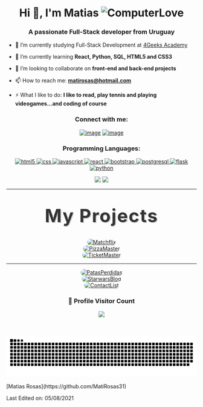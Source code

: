 <h1 align="center">Hi 👋, I'm Matias <img height="40px" alt="ComputerLove" src="https://cdn3.emoji.gg/emojis/97794-computerlove.gif"></h1>
<h3 align="center">A passionate Full-Stack developer from Uruguay </h3>

- 🔭 I’m currently studying Full-Stack Development at <a href="https://4geeks.com/">4Geeks Academy</a>

- 🌱 I’m currently learning **React, Python, SQL, HTML5 and CSS3**

- 👯 I’m looking to collaborate on **front-end and back-end projects**

- 📫 How to reach me: **matirosas@hotmail.com**

- ⚡ What I like to do: **I like to read, play tennis and playing videogames...and coding of course**

<h3 align="center">Connect with me:</h3>
<div align="center">

[![image](https://img.shields.io/badge/LinkedIn-0077B5?style=for-the-badge&logo=linkedin&logoColor=white)](www.linkedin.com/in/matiasrosasmounic)
[![image](https://img.shields.io/badge/Gmail-D14836?style=for-the-badge&logo=email&logoColor=white)](mailto:produtor.matirosas@hotmail.com)
  
</div>

<h3 align="center">Programming Languages:</h3>

<p align="center"> 
  <a href="" target="_blank"> 
    <img src="https://img.shields.io/badge/html5-%23E34F26.svg?style=for-the-badge&logo=html5&logoColor=white" alt="html5"/> 
  </a>
  <a href="" target="_blank"> 
    <img src="https://img.shields.io/badge/css3-%231572B6.svg?style=for-the-badge&logo=css3&logoColor=white" alt="css"/> 
  </a>
  <a href="https://developer.mozilla.org/en-US/docs/Web/JavaScript" target="_blank"> 
    <img src="https://img.shields.io/badge/javascript-%23323330.svg?style=for-the-badge&logo=javascript&logoColor=%23F7DF1E" alt="javascript"/> 
  </a>
  <a href="https://react.dev/" target="_blank"> 
    <img src="https://img.shields.io/badge/react-%2320232a.svg?style=for-the-badge&logo=react&logoColor=%2361DAFB" alt="react"/> 
  </a>
  <a href="https://getbootstrap.com/" target="_blank"> 
    <img src="https://img.shields.io/badge/bootstrap-%238511FA.svg?style=for-the-badge&logo=bootstrap&logoColor=white" alt="bootstrap"/> 
  </a>
  <a href="https://www.postgresql.org/" target="_blank"> 
    <img src="https://img.shields.io/badge/postgres-%23316192.svg?style=for-the-badge&logo=postgresql&logoColor=white" alt="postgresql"/> 
  </a>
  <a href="https://flask.palletsprojects.com/" target="_blank"> 
    <img src="https://img.shields.io/badge/flask-%23000.svg?style=for-the-badge&logo=flask&logoColor=white" alt="flask"/> 
  </a>
  <a href="https://developer.mozilla.org/en-US/docs/Web/JavaScript" target="_blank"> 
    <img src="https://img.shields.io/badge/python-3670A0?style=for-the-badge&logo=python&logoColor=ffdd54" alt="python"/> 
  </a>
</p>

<p align= "center">
  <img height= "150" src="https://github-readme-stats.vercel.app/api?username=MatiRosas31&theme=react&show_icons=true&include_all_commits=true" />
  <img height= "150" src="https://github-readme-stats.vercel.app/api/top-langs/?username=MatiRosas31&theme=react&layout=compact" />
</p>

------
<div align="center">
    <h1 align=center style="text-align: center; font-size: 48px; margin-top: 40px; color: #333; letter-spacing: 2px; text-shadow: 2px 2px #ccc;">My Projects</h1>
  
  <div style="display: grid;">
      <a href="https://example.com/4" target="_blank">
        <img src="https://i.postimg.cc/Fs02ktJL/landing-site-for-Matchflix-with-a-black-background-pink-letters-combining-Netflix-and-Tinder-theme.jpg" alt="Matchflix" style="width: 30%; height: 218px; border-radius: 10px;">
        </a>
       <a href="https://example.com/2" target="_blank">
            <img src="https://i.postimg.cc/9MXJGRRq/initial.jpg" alt="PizzaMaster" style="width: 30%; height: 218px; border-radius: 10px;">
        </a>
        <a href="https://example.com/1" target="_blank">
            <img src="https://i.postimg.cc/vTnpZbfg/ticketmaster-landing-1.jpg" alt="TicketMaster" style="width: 30%; height: 218px; border-radius: 10px;">
        </a>
        <hr/>
        <a href="https://sample-service-name-u4br.onrender.com/" target="_blank">
            <img src="https://i.postimg.cc/Bnb9QHzV/Patas-Perdidas.jpg" alt="PatasPerdidas" style="width: 30%; height: 218px; border-radius: 10px;">
        </a>
        <a href="https://example.com/3" target="_blank">
            <img src="https://i.postimg.cc/P5SBXX1t/starwars.jpg" alt="StarwarsBlog" style="width: 30%; height: 218px; border-radius: 10px;">
        </a>
        <a href="https://example.com/5" target="_blank">
            <img src="https://i.postimg.cc/FHfgH6sJ/12efffe1fbcfa76060ae7596c593776643f448952da7ed5d006799da2c41bcc8.png" alt="ContactList" style="width: 30%; height: 218px; border-radius: 10px;">
        </a>
    </div>
  </div>

<div align=center>
  <h3><b>📍 Profile Visitor Count</b></h3>
</div>
    
<!-- retro visitor counter -->  
<p align="center" >   
  <img src="https://profile-counter.glitch.me/DHANOLA/count.svg" />  
</p>
   
  
  
  
  
  
  
  
  
  
  
  
  
  <br>
  <p align="center">
  <img src="https://github.com/DHANOLA/DHANOLA/raw/output/github-contribution-grid-snake.svg" alt="snake"></center>
</p>
[Matias Rosas](https://github.com/MatiRosas31)

Last Edited on: 05/08/2021
